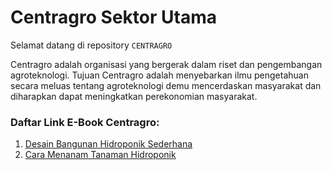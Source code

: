 # Centragro Sektor Utama

Selamat datang di repository `CENTRAGRO`

Centragro adalah organisasi yang bergerak dalam riset dan pengembangan agroteknologi. Tujuan Centragro adalah menyebarkan ilmu pengetahuan secara meluas tentang agroteknologi demu mencerdaskan masyarakat dan diharapkan dapat meningkatkan perekonomian masyarakat.

### Daftar Link E-Book Centragro:
1. [Desain Bangunan Hidroponik Sederhana](https://raw.githubusercontent.com/centragro/centragro.github.io/f7abc32502b4dc6b9081e79238e1ce3a9307af76/ebook/Desain%20Hidroponik%20Nutrient%20Film%20Transfer.pdf)
2. [Cara Menanam Tanaman Hidroponik](https://raw.githubusercontent.com/centragro/centragro.github.io/f7abc32502b4dc6b9081e79238e1ce3a9307af76/ebook/Standard%20Operasional%20Penanaman%20Hidroponik.pdf)
